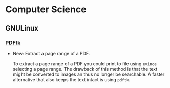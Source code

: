 # Computer Science

## GNULinux

### [PDFtk](pdftk.md)

* New: Extract a page range of a PDF.

    To extract a page range of a PDF you could print to file using `evince`
    selecting a page range. The drawback of this method is that the text might be
    converted to images an thus no longer be searchable. A faster alternative that
    also keeps the text intact is using `pdftk`.